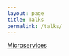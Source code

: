 ```yaml
---
layout: page
title: Talks
permalink: /talks/
---
```


[Microservices](20191120_microservices/index.html)
